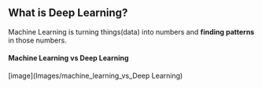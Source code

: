 ## What is Deep Learning? 
Machine Learning is turning things(data) into numbers and **finding patterns** in those numbers.

#### Machine Learning vs Deep Learning 
[image](Images/machine_learning_vs_Deep Learning)

